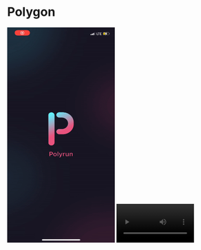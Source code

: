 # Polygon

<img src="https://github.com/divijchhabra/Polygon/blob/main/ezgif-3-8a3d78aea6.gif" width="250" height="500"/>

  
<video src='https://github.com/divijchhabra/Polygon/blob/main/RPReplay_Final1640444309.mp4' width=180/>
